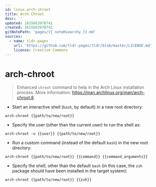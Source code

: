 ```yaml
---
id: linux.arch-chroot
title: Arch Chroot
desc: ''
updated: 1615663978741
created: 1615663978741
gitNotePath: 'pages/{{ noteHiearchy }}.md'
sources:
  - name: tldr-pages
    url: 'https://github.com/tldr-pages/tldr/blob/master/LICENSE.md'
    license: Creative Commons
---
```

# arch-chroot

> Enhanced `chroot` command to help in the Arch Linux installation process.
> More information: <https://man.archlinux.org/man/arch-chroot.8>.

- Start an interactive shell (`bash`, by default) in a new root directory:

`arch-chroot {{path/to/new/root}}`

- Specify the user (other than the current user) to run the shell as:

`arch-chroot -u {{user}} {{path/to/new/root}}`

- Run a custom command (instead of the default `bash`) in the new root directory:

`arch-chroot {{path/to/new/root}} {{command}} {{command_arguments}}`

- Specify the shell, other than the default `bash` (in this case, the `zsh` package should have been installed in the target system):

`arch-chroot {{path/to/new/root}} {{zsh}}`

